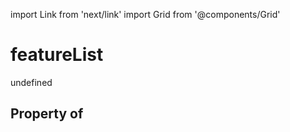 import Link from 'next/link'
import Grid from '@components/Grid'

# featureList

undefined

## Property of



